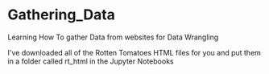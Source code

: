 # Gathering_Data
Learning How To gather Data from websites for Data Wrangling

I've downloaded all of the Rotten Tomatoes HTML files for you and put them in a folder called rt_html in the Jupyter Notebooks
